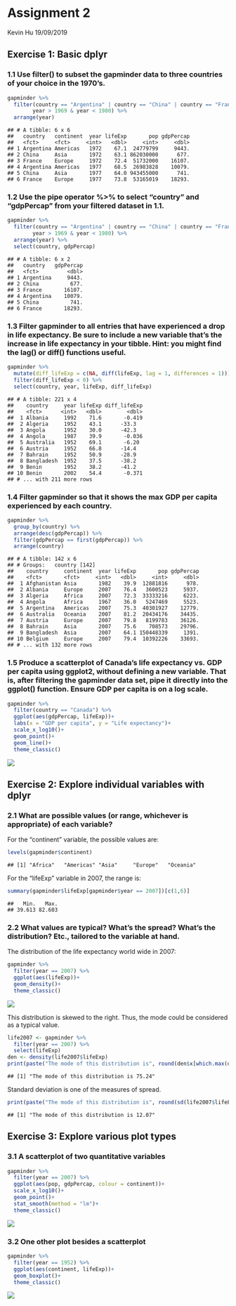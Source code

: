 Assignment 2
================
Kevin Hu
19/09/2019

## Exercise 1: Basic dplyr

### 1.1 Use filter() to subset the gapminder data to three countries of your choice in the 1970’s.

``` r
gapminder %>% 
  filter(country == "Argentina" | country == "China" | country == "France",
        year > 1969 & year < 1980) %>% 
  arrange(year)
```

    ## # A tibble: 6 x 6
    ##   country   continent  year lifeExp       pop gdpPercap
    ##   <fct>     <fct>     <int>   <dbl>     <int>     <dbl>
    ## 1 Argentina Americas   1972    67.1  24779799     9443.
    ## 2 China     Asia       1972    63.1 862030000      677.
    ## 3 France    Europe     1972    72.4  51732000    16107.
    ## 4 Argentina Americas   1977    68.5  26983828    10079.
    ## 5 China     Asia       1977    64.0 943455000      741.
    ## 6 France    Europe     1977    73.8  53165019    18293.

### 1.2 Use the pipe operator %\>% to select “country” and “gdpPercap” from your filtered dataset in 1.1.

``` r
gapminder %>% 
  filter(country == "Argentina" | country == "China" | country == "France",
        year > 1969 & year < 1980) %>% 
  arrange(year) %>% 
  select(country, gdpPercap)
```

    ## # A tibble: 6 x 2
    ##   country   gdpPercap
    ##   <fct>         <dbl>
    ## 1 Argentina     9443.
    ## 2 China          677.
    ## 3 France       16107.
    ## 4 Argentina    10079.
    ## 5 China          741.
    ## 6 France       18293.

### 1.3 Filter gapminder to all entries that have experienced a drop in life expectancy. Be sure to include a new variable that’s the increase in life expectancy in your tibble. Hint: you might find the lag() or diff() functions useful.

``` r
gapminder %>% 
  mutate(diff_lifeExp = c(NA, diff(lifeExp, lag = 1, differences = 1))) %>% 
  filter(diff_lifeExp < 0) %>% 
  select(country, year, lifeExp, diff_lifeExp)
```

    ## # A tibble: 221 x 4
    ##    country     year lifeExp diff_lifeExp
    ##    <fct>      <int>   <dbl>        <dbl>
    ##  1 Albania     1992    71.6       -0.419
    ##  2 Algeria     1952    43.1      -33.3  
    ##  3 Angola      1952    30.0      -42.3  
    ##  4 Angola      1987    39.9       -0.036
    ##  5 Australia   1952    69.1       -6.20 
    ##  6 Austria     1952    66.8      -14.4  
    ##  7 Bahrain     1952    50.9      -28.9  
    ##  8 Bangladesh  1952    37.5      -38.2  
    ##  9 Benin       1952    38.2      -41.2  
    ## 10 Benin       2002    54.4       -0.371
    ## # ... with 211 more rows

### 1.4 Filter gapminder so that it shows the max GDP per capita experienced by each country.

``` r
gapminder %>% 
  group_by(country) %>% 
  arrange(desc(gdpPercap)) %>% 
  filter(gdpPercap == first(gdpPercap)) %>% 
  arrange(country)
```

    ## # A tibble: 142 x 6
    ## # Groups:   country [142]
    ##    country     continent  year lifeExp       pop gdpPercap
    ##    <fct>       <fct>     <int>   <dbl>     <int>     <dbl>
    ##  1 Afghanistan Asia       1982    39.9  12881816      978.
    ##  2 Albania     Europe     2007    76.4   3600523     5937.
    ##  3 Algeria     Africa     2007    72.3  33333216     6223.
    ##  4 Angola      Africa     1967    36.0   5247469     5523.
    ##  5 Argentina   Americas   2007    75.3  40301927    12779.
    ##  6 Australia   Oceania    2007    81.2  20434176    34435.
    ##  7 Austria     Europe     2007    79.8   8199783    36126.
    ##  8 Bahrain     Asia       2007    75.6    708573    29796.
    ##  9 Bangladesh  Asia       2007    64.1 150448339     1391.
    ## 10 Belgium     Europe     2007    79.4  10392226    33693.
    ## # ... with 132 more rows

### 1.5 Produce a scatterplot of Canada’s life expectancy vs. GDP per capita using ggplot2, without defining a new variable. That is, after filtering the gapminder data set, pipe it directly into the ggplot() function. Ensure GDP per capita is on a log scale.

``` r
gapminder %>% 
  filter(country == "Canada") %>% 
  ggplot(aes(gdpPercap, lifeExp))+
  labs(x = "GDP per capita", y = "Life expectancy")+
  scale_x_log10()+
  geom_point()+
  geom_line()+
  theme_classic()
```

![](hw02_files/figure-gfm/unnamed-chunk-6-1.png)<!-- -->

## Exercise 2: Explore individual variables with dplyr

### 2.1 What are possible values (or range, whichever is appropriate) of each variable?

For the “continent” variable, the possible values are:

``` r
levels(gapminder$continent)
```

    ## [1] "Africa"   "Americas" "Asia"     "Europe"   "Oceania"

For the “lifeExp” variable in 2007, the range is:

``` r
summary(gapminder$lifeExp[gapminder$year == 2007])[c(1,6)]
```

    ##   Min.   Max. 
    ## 39.613 82.603

### 2.2 What values are typical? What’s the spread? What’s the distribution? Etc., tailored to the variable at hand.

The distribution of the life expectancy world wide in 2007:

``` r
gapminder %>% 
  filter(year == 2007) %>% 
  ggplot(aes(lifeExp))+
  geom_density()+
  theme_classic()
```

![](hw02_files/figure-gfm/unnamed-chunk-9-1.png)<!-- -->

This distribution is skewed to the right. Thus, the mode could be
considered as a typical value.

``` r
life2007 <- gapminder %>% 
  filter(year == 2007) %>% 
  select(lifeExp)  
den <- density(life2007$lifeExp)
print(paste("The mode of this distribution is", round(den$x[which.max(den$y)],digits = 2), sep = " "))
```

    ## [1] "The mode of this distribution is 75.24"

Standard deviation is one of the measures of
spread.

``` r
print(paste("The mode of this distribution is", round(sd(life2007$lifeExp), digits = 2), sep = " "))
```

    ## [1] "The mode of this distribution is 12.07"

## Exercise 3: Explore various plot types

### 3.1 A scatterplot of two quantitative variables

``` r
gapminder %>%
  filter(year == 2007) %>% 
  ggplot(aes(pop, gdpPercap, colour = continent))+
  scale_x_log10()+
  geom_point()+
  stat_smooth(method = "lm")+
  theme_classic()
```

![](hw02_files/figure-gfm/unnamed-chunk-12-1.png)<!-- -->

### 3.2 One other plot besides a scatterplot

``` r
gapminder %>% 
  filter(year == 1952) %>% 
  ggplot(aes(continent, lifeExp))+
  geom_boxplot()+
  theme_classic()
```

![](hw02_files/figure-gfm/unnamed-chunk-13-1.png)<!-- -->
